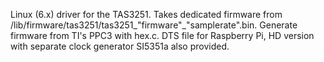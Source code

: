 Linux (6.x) driver for the TAS3251. Takes dedicated firmware from /lib/firmware/tas3251/tas3251_"firmware"_"samplerate".bin. Generate firmware from TI's PPC3 with hex.c. DTS file for Raspberry Pi, HD version with separate clock generator SI5351a also provided.
